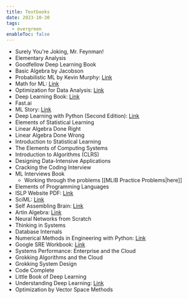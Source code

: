 ```yaml
---
title: Textbooks
date: 2023-10-30
tags:
  - evergreen
enableToc: false
---
```

- Surely You're Joking, Mr. Feynman!
- Elementary Analysis
- Goodfellow Deep Learning Book
- Basic Algebra by Jacobson
- Probabilistic ML by Kevin Murphy: [Link](https://probml.github.io/pml-book/)
- Math for ML: [Link](https://mml-book.github.io/)
- Optimization for Data Analysis: [Link](https://www.cambridge.org/core/books/optimization-for-data-analysis/C02C3708905D236AA354D1CE1739A6A2)
- Deep Learning Book: [Link](https://www.deeplearningbook.org/)
- Fast.ai
- ML Story: [Link](https://mlstory.org/)
- Deep Learning with Python (Second Edition): [Link](https://www.manning.com/books/deep-learning-with-python-second-edition)
- Elements of Statistical Learning
- Linear Algebra Done Right
- Linear Algebra Done Wrong
- Introduction to Statistical Learning
- The Elements of Computing Systems
- Introduction to Algorithms (CLRS)
- Designing Data-Intensive Applications
- Cracking the Coding Interview
- ML Interviews Book
	- Working through the problems [[MLIB Practice Problems|here]]
- Elements of Programming Languages
- ISLP Website PDF: [Link](https://hastie.su.domains/ISLP/ISLP_website.pdf)
- SciML: [Link](https://book.sciml.ai/)
- Self Assembling Brain: [Link](http://selfassemblingbrain.com/)
- Artin Algebra: [Link](https://math.mit.edu/~hrm/palestine/artin-algebra.pdf)
- Neural Networks from Scratch
- Thinking in Systems
- Database Internals
- Numerical Methods in Engineering with Python: [Link](https://ia902301.us.archive.org/2/items/c-36_20211010/C36.pdf)
- Google SRE Workbook: [Link](https://sre.google/workbook/table-of-contents/)
- Systems Performance: Enterprise and the Cloud
- Grokking Algorithms and the Cloud
- Grokking System Design
- Code Complete
- Little Book of Deep Learning
- Understanding Deep Learning: [Link](https://udlbook.github.io/udlbook/)
- Optimization by Vector Space Methods